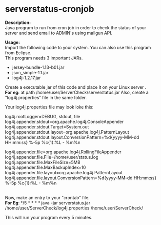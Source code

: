 # serverstatus-cronjob
<b>Description:</b></br>
Java program to run from cron job in order to check the status of your server and send email to ADMIN's using mailgun API.

<b>Usage:</b></br>
Import the following code to your system. You can also use this program from Eclipse. </br>
This program needs 3 important JARs.

- jersey-bundle-1.13-b01.jar
- json_simple-1.1.jar
- log4j-1.2.17.jar

Create a executable jar of this code and place it on your Linux server .</br>
<b>For eg:</b> at path /home/user/ServerCheck/serverstatus.jar
Also, create a "log4j.properties" file in the same folder.

Your log4j.properties file may look loke this:</br>
<p>
log4j.rootLogger=DEBUG, stdout, file
log4j.appender.stdout=org.apache.log4j.ConsoleAppender
log4j.appender.stdout.Target=System.out
log4j.appender.stdout.layout=org.apache.log4j.PatternLayout
log4j.appender.stdout.layout.ConversionPattern=%d{yyyy-MM-dd HH:mm:ss} %-5p %c{1}:%L - %m%n

log4j.appender.file=org.apache.log4j.RollingFileAppender
log4j.appender.file.File=/home/user/status.log
log4j.appender.file.MaxFileSize=5MB
log4j.appender.file.MaxBackupIndex=10
log4j.appender.file.layout=org.apache.log4j.PatternLayout
log4j.appender.file.layout.ConversionPattern=%d{yyyy-MM-dd HH:mm:ss} %-5p %c{1}:%L - %m%n
</p>
</br>
Now, make an entry to your "crontab" file.</br>
<b>For Eg: </b> */5 * * * * java -jar serverstatus.jar /home/user/ServerCheck/log4j.properties /home/user/ServerCheck/
</br>

This will run your program every 5 minutes.

